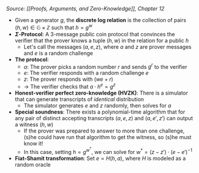 *Source: [[Proofs, Arguments, and Zero-Knowledge]], Chapter 12*

- Given a generator $g$, the **discrete log relation** is the collection of pairs $(h, w) \in \mathbb{G} \times \mathbb{Z}$ such that $h = g^w$
- **$\Sigma$-Protocol**: A 3-message public coin protocol that convinces the verifier that the prover knows a tuple $(h, w)$ in the relation for a public $h$
	- Let's call the messages $(a, e, z)$, where $a$ and $z$ are prover messages and $e$ is a random challenge
- **The protocol**:
	- $a$: The prover picks a random number $r$ and sends $g^r$ to the verifier
	- $e$: The verifier responds with a random challenge $e$
	- $z$: The prover responds with $(we + r)$
	- -> The verifier checks that $a \cdot h^e = g^z$
- **Honest-verifier perfect zero-knowledge (HVZK)**: There is a simulator that can generate transcripts of *identical* distribution
	- The simulator generates $e$ and $z$ randomly, then solves for $a$
- **Special soundness**: There exists a polynomial-time algorithm that for any pair of distinct accepting transcripts $(a, e, z)$ and $(a, e', z')$ can output a witness $(h, w)$
	- If the prover was prepared to answer to more than one challenge, (s)he could have run that algorithm to get the witness, so (s)he must know it!
	- In this case, setting $h = g^{w^*}$, we can solve for $w^* = (z - z') \cdot (e - e')^{-1}$
- **Fiat-Shamit transformation**: Set $e = H(h, a)$, where $H$ is modeled as a random oracle